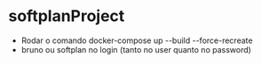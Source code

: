 # softplanProject

- Rodar o comando docker-compose up --build --force-recreate
- bruno ou softplan no login (tanto no user quanto no password)
